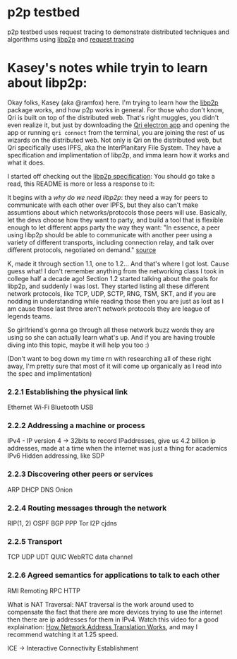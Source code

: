 # p2p testbed

p2p testbed uses request tracing to demonstrate distributed techniques and algorithms using [libp2p](https://libp2p.io) and [request tracing](https://opentracing.io)

# Kasey's notes while tryin to learn about libp2p:

Okay folks, Kasey (aka @ramfox) here. I'm trying to learn how the [libp2p](https://libp2p.io/) package works, and how p2p works in general. 
For those who don't know, Qri is built on top of the distributed web. That's right muggles, you didn't even realize it, but just by downloading the [Qri electron app](../frontend) and opening the app or running `qri connect` from the terminal, you are joining the rest of us wizards on the distributed web. Not only is Qri on the distributed web, but Qri specifically uses IPFS, aka the InterPlanitary File System. They have a specification and implimentation of libp2p, and imma learn how it works and what it does.

I started off checking out the [libp2p specification](http://www.github.com/libp2p):
You should go take a read, this README is more or less a response to it:

It begins with a _why do we need libp2p_: they need a way for peers to communicate with each other over IPFS, but they also can't make assumtions about which networks/protocols those peers will use. Basically, let the devs choose how they want to party, and build a tool that is flexible enough to let different apps party the way they want: "In essence, a peer using libp2p should be able to communicate with another peer using a variety of different transports, including connection relay, and talk over different protocols, negotiated on demand." [source](https://github.com/libp2p/specs/blob/master/1-introduction.md#11-motivation)

K, made it through section 1.1, one to 1.2... And that's where I got lost. Cause guess what! I don't remember anything from the networking class I took in college half a decade ago! Section 1.2 started talking about the goals for libp2p, and suddenly I was lost. They started listing all these different network protocols, like TCP, UDP, SCTP, RNG, TSM, SKT, and if you are nodding in understanding while reading those then you are just as lost as I am cause those last three aren't network protocols they are league of legends teams.

So girlfriend's gonna go through all these network buzz words they are using so she can actually learn what's up. And if you are having trouble diving into this topic, maybe it will help you too :)

(Don't want to bog down my time rn with researching all of these right away, I'm pretty sure that most of it will come up organically as I read into the spec and implimentation)

### 2.2.1 Establishing the physical link
Ethernet
Wi-Fi
Bluetooth
USB
### 2.2.2 Addressing a machine or process
IPv4 - IP version 4 -> 32bits to record IPaddresses, give us 4.2 billion ip addresses, made at a time when the internet was just a thing for academics
IPv6
Hidden addressing, like SDP
### 2.2.3 Discovering other peers or services
ARP
DHCP
DNS
Onion
### 2.2.4 Routing messages through the network
RIP(1, 2)
OSPF
BGP
PPP
Tor
I2P
cjdns
### 2.2.5 Transport
TCP
UDP
UDT
QUIC
WebRTC data channel
### 2.2.6 Agreed semantics for applications to talk to each other
RMI
Remoting
RPC
HTTP

What is NAT Traversal:
NAT traversal is the work around used to compensate the fact that there are more devices trying to use the internet then there are ip addresses for them in IPv4. Watch this video for a good explaination: [How Network Address Translation Works](https://www.youtube.com/watch?v=QBqPzHEDzvo), and may I recommend watching it at 1.25 speed.

ICE -> Interactive Connectivity Establishment